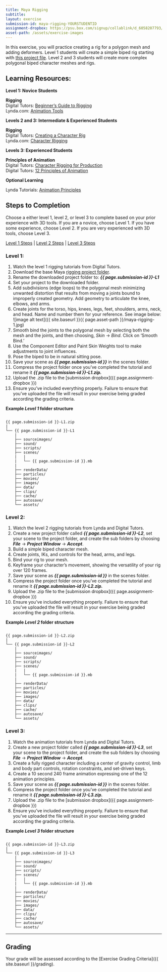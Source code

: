 ```yaml
---
title: Maya Rigging
subtitle: 
layout: exercise
submission-id: maya-rigging-YOURSTUDENTID
assignment-dropbox: https://psu.box.com/signup/collablink/d_6058207793/17af152633c7b9
asset-path: /assets/exercise-images
---
```


In this exercise, you will practice creating a rig for a polygon mesh and adding deformers. Level 1 students will create a simple biped rig starting with [this project file](https://drive.google.com/file/d/0BzXX6rmROMNWOEFkZ2hjZnJORU0/view?usp=sharing). Level 2 and 3 students will create more complex polygonal biped character meshes and rigs.


## Learning Resources:

**Level 1: Novice Students**

**Rigging**  
Digital Tutors: [Beginner’s Guide to Rigging](http://www.digitaltutors.com/11/training.php?pid=502)  
Lynda.com: [Animation Tools](http://www.lynda.com/Maya-tutorials/Maya-Essentials-5-Animation-Tools/96719-2.html)

**Levels 2 and 3: Intermediate & Experienced Students**

**Rigging**  
Digital Tutors: [Creating a Character Rig](http://www.digitaltutors.com/11/training.php?vid=19169&autoplay=1)  
Lynda.com: [Character Rigging](http://www.lynda.com/Maya-tutorials/Character-Rigging-in-Maya/92564-2.html)  

**Levels 3: Experienced Students**

**Principles of Animation**  
Digital Tutors: [Character Rigging for Production](http://www.digitaltutors.com/11/training.php?pid=321)  
Digital Tutors: [12 Principles of Animation](http://www.digitaltutors.com/11/training.php?pid=297)

**Optional Learning**

Lynda Tutorials: [Animation Principles](http://www.lynda.com/Maya-tutorials/Character-Animation-Fundamentals-with-Maya/54994-2.html)

## Steps to Completion

Choose a either level 1, level 2, or level 3 to complete based on your prior experience with 3D tools. If you are a novice, choose Level 1. If you have some experience, choose Level 2. If you are very experienced with 3D tools, choose Level 3.

[Level 1 Steps](#level-1) | [Level 2 Steps](#level-2) | [Level 3 Steps](#level-3)

### <a name="level-1"></a>Level 1:

1. Watch the level 1 rigging tutorials from Digital Tutors.
2. Download the base Maya [rigging project folder](https://drive.google.com/file/d/0BzXX6rmROMNWOEFkZ2hjZnJORU0/view?usp=sharing).
3. Rename the downloaded project folder to: **_{{ page.submission-id }}-L1_**
4. Set your project to the downloaded folder.
5. Add subdivisions (edge loops) to the polygonal mesh minimizing unwanted distortion that results from moving a joints bound to improperly created geometry. Add geometry to articulate the knee, elbows, and arms.
6. Create joints for the torso, hips, knees, legs, feet, shoulders, arms, neck, and head. Name and number them for your reference. See image below:
![image alt text]({{ site.baseurl }}{{ page.asset-path }}/maya-rigging-1.jpg)
7. Smooth bind the joints to the polygonal mesh by selecting both the mesh and the joints, and then choosing, *Skin* → *Bind*. Click on ‘Smooth Bind.’
8. Use the Component Editor and Paint Skin Weights tool to make adjustments to joint influences.
9. Pose the biped to be in natural sitting pose.
10. Save your scene as **_{{ page.submission-id }}_** in the scenes folder.
11. Compress the project folder once you’ve completed the tutorial and rename it **_{{ page.submission-id }}-L1.zip._**
12. Upload the .zip file to the [submission dropbox]({{ page.assignment-dropbox }})
13. Ensure you’ve included everything properly. Failure to ensure that you’ve uploaded the file will result in your exercise being graded according the grading criteria.

**Example _Level 1_ folder structure**

```

{{ page.submission-id }}-L1.zip
|
└── {{ page.submission-id }}-L1
    |
    ├── sourceimages/
    ├── sound/
    ├── scripts/
    ├── scenes/
    |   |
    |   └── {{ page.submission-id }}.mb
    |
    ├── renderData/
    ├── particles/
    ├── movies/
    ├── images/
    ├── data/
    ├── clips/
    ├── cache/
    ├── autosave/
    └── assets/

```

### <a name="level-2"></a>Level 2:

1. Watch the level 2 rigging tutorials from Lynda and Digital Tutors.
2. Create a new project folder called **_{{ page.submission-id }}-L2_**, set your scene to the project folder, and create the sub folders by choosing **_File_** → **_Project Window_** → **_Accept_**.
3. Build a simple biped character mesh.
4. Create joints, IKs, and controls for the head, arms, and legs.
5. Bind your rig to your mesh.
6. Keyframe your character’s movement, showing the versatility of your rig over 120 frames.
7. Save your scene as **_{{ page.submission-id }}_** in the scenes folder.
8. Compress the project folder once you’ve completed the tutorial and rename it **_{{ page.submission-id }}-L2.zip._**
9. Upload the .zip file to the [submission dropbox]({{ page.assignment-dropbox }})
10. Ensure you’ve included everything properly. Failure to ensure that you’ve uploaded the file will result in your exercise being graded according the grading criteria.

**Example _Level 2_ folder structure**

```

{{ page.submission-id }}-L2.zip
|
└── {{ page.submission-id }}-L2
    |
    ├── sourceimages/
    ├── sound/
    ├── scripts/
    ├── scenes/
    |   |
    |   └── {{ page.submission-id }}.mb
    |
    ├── renderData/
    ├── particles/
    ├── movies/
    ├── images/
    ├── data/
    ├── clips/
    ├── cache/
    ├── autosave/
    └── assets/

```

### <a name="level-3"></a>Level 3:

1. Watch the animation tutorials from Lynda and Digital Tutors.
2. Create a new project folder called **_{{ page.submission-id }}-L3_**, set your scene to the project folder, and create the sub folders by choosing **_File_** → **_Project Window_** → **_Accept_**.
3. Create a fully rigged character including a center of gravity control, limb and body part controls, rotation constraints, and set-driven keys.
4. Create a 10 second 240 frame animation expressing one of the 12 animation principles.
5. Save your scene as **_{{ page.submission-id }}_** in the scenes folder.
6. Compress the project folder once you’ve completed the tutorial and rename it **_{{ page.submission-id }}-L3.zip._**
7. Upload the .zip file to the [submission dropbox]({{ page.assignment-dropbox }})
8. Ensure you’ve included everything properly. Failure to ensure that you’ve uploaded the file will result in your exercise being graded according the grading criteria.

**Example _Level 3_ folder structure**

```

{{ page.submission-id }}-L3.zip
|
└── {{ page.submission-id }}-L3
    |
    ├── sourceimages/
    ├── sound/
    ├── scripts/
    ├── scenes/
    |   |
    |   └── {{ page.submission-id }}.mb
    |
    ├── renderData/
    ├── particles/
    ├── movies/
    ├── images/
    ├── data/
    ├── clips/
    ├── cache/
    ├── autosave/
    └── assets/

```

* * *

## Grading
Your grade will be assessed according to the [Exercise Grading Criteria]({{ site.baseurl }}/grading). 

